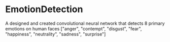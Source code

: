 # EmotionDetection
A designed and created convolutional neural network that detects 8 primary emotions on human faces ["anger", "contempt", "disgust", "fear", "happiness", "neutrality", "sadness", "surprise"]
